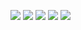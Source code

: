 ![](http://github-profile-summary-cards.vercel.app/api/cards/profile-details?username=lethi&theme=tokyonight)
![](http://github-profile-summary-cards.vercel.app/api/cards/repos-per-language?username=lethi2k&theme=tokyonight)
![](http://github-profile-summary-cards.vercel.app/api/cards/most-commit-language?username=lethi2k&theme=tokyonight)
![](http://github-profile-summary-cards.vercel.app/api/cards/stats?username=lethi2k&theme=tokyonight)
![](http://github-profile-summary-cards.vercel.app/api/cards/productive-time?username=lethi2k&theme=tokyonight&utcOffset=8)
